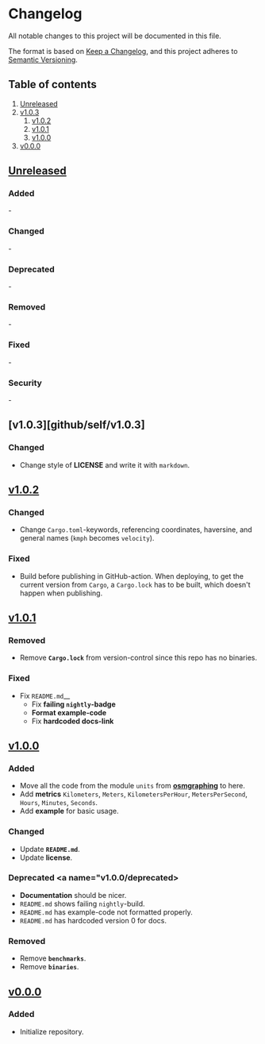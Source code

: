 # Changelog

All notable changes to this project will be documented in this file.

The format is based on [Keep a Changelog][keepachangelog], and this project adheres to [Semantic Versioning][semver].


## Table of contents

1. [Unreleased](#unreleased)
1. [v1.0.3](#v1.0.3)
    1. [v1.0.2](#v1.0.2)
    1. [v1.0.1](#v1.0.1)
    1. [v1.0.0](#v1.0.0)
1. [v0.0.0](#v0.0.0)


## [Unreleased][github/self/unreleased] <a name="unreleased"></a>

### Added <a name="unreleased/added"></a>

\-


### Changed <a name="unreleased/changed"></a>

\-


### Deprecated <a name="unreleased/deprecated"></a>

\-


### Removed <a name="unreleased/removed"></a>

\-


### Fixed <a name="unreleased/fixed"></a>

\-


### Security <a name="unreleased/security"></a>

\-


## [v1.0.3][github/self/v1.0.3] <a name="v1.0.3"></a>

### Changed <a name="v1.0.3/changed"></a>

- Change style of __LICENSE__ and write it with `markdown`.


## [v1.0.2][github/self/v1.0.2] <a name="v1.0.2"></a>

### Changed <a name="v1.0.2/changed"></a>

- Change `Cargo.toml`-keywords, referencing coordinates, haversine, and general names (`kmph` becomes `velocity`).


### Fixed <a name="v1.0.2/fixed"></a>

- Build before publishing in GitHub-action.
  When deploying, to get the current version from `Cargo`, a `Cargo.lock` has to be built, which doesn't happen when publishing.


## [v1.0.1][github/self/v1.0.1] <a name="v1.0.1"></a>

### Removed <a name="v1.0.1/removed"></a>

- Remove __`Cargo.lock`__ from version-control since this repo has no binaries.


### Fixed <a name="v1.0.1/fixed"></a>

- Fix `README.md`__
  - Fix __failing `nightly`-badge__
  - __Format example-code__
  - Fix __hardcoded docs-link__


## [v1.0.0][github/self/v1.0.0] <a name="v1.0.0"></a>

### Added <a name="v1.0.0/added"></a>

- Move all the code from the module `units` from __[osmgraphing][github/dominicparga/osmgraphing]__ to here.
- Add __metrics__ `Kilometers`, `Meters`, `KilometersPerHour`, `MetersPerSecond`, `Hours`, `Minutes`, `Seconds`.
- Add __example__ for basic usage.


### Changed <a name="v1.0.0/changed"></a>

- Update __`README.md`__.
- Update __license__.


### Deprecated <a name="v1.0.0/deprecated></a>

- __Documentation__ should be nicer.
- `README.md` shows failing `nightly`-build.
- `README.md` has example-code not formatted properly.
- `README.md` has hardcoded version 0 for docs.


### Removed <a name="unreleased/removed"></a>

- Remove __`benchmarks`__.
- Remove __`binaries`__.


## [v0.0.0][github/self/v0.0.0] <a name="v0.0.0"></a>

### Added <a name="v0.0.0/added"></a>

- Initialize repository.


[github/dominicparga/osmgraphing]: https://github.com/dominicparga/osmgraphing
[keepachangelog]: https://keepachangelog.com/en/
[semver]: https://semver.org/

[github/self/unreleased]: https://github.com/dominicparga/kissunits/compare/v1.0.2...HEAD
[github/self/v1.0.2]: https://github.com/dominicparga/kissunits/compare/v1.0.1...v1.0.2
[github/self/v1.0.1]: https://github.com/dominicparga/kissunits/compare/v1.0.0...v1.0.1
[github/self/v1.0.0]: https://github.com/dominicparga/kissunits/compare/v0.0.0...v1.0.0
[github/self/v0.0.0]: https://github.com/dominicparga/kissunits/releases/tag/v0.0.0
